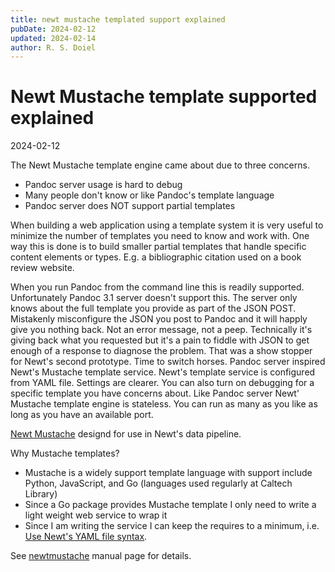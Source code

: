 ```yaml
---
title: newt mustache templated support explained
pubDate: 2024-02-12
updated: 2024-02-14
author: R. S. Doiel
---
```


# Newt Mustache template supported explained

2024-02-12

The Newt Mustache template engine came about due to three concerns.  

- Pandoc server usage is hard to debug
- Many people don't know or like Pandoc's template language
- Pandoc server does NOT support partial templates

When building a web application using a template system it is very useful to minimize the number of templates you need to know and work with. One way this is done is to build smaller partial templates that handle specific content elements or types. E.g. a bibliographic citation used on a book review website.

When you run Pandoc from the command line this is readily supported. Unfortunately Pandoc 3.1 server doesn't support this. The server only knows about the full template you provide as part of the JSON POST.  Mistakenly misconfigure the JSON you post to Pandoc and it will happly give you nothing back. Not an error message, not a peep. Technically it's giving back what you requested but it's a pain to fiddle with JSON to get enough of a response to diagnose the problem. That was a show stopper for Newt's second prototype. Time to switch horses. Pandoc server inspired Newt's Mustache template service. Newt's template service is configured from YAML file. Settings are clearer. You can also turn on debugging for a specific template you have concerns about.  Like Pandoc server Newt' Mustache template engine is stateless. You can run as many as you like as long as you have an available port.

[Newt Mustache](newtmustache.1.md) designd for use in Newt's data pipeline.

Why Mustache templates?

- Mustache is a widely support template language with support include Python, JavaScript, and Go (languages used regularly at Caltech Library)
- Since a Go package provides Mustache template I only need to write a light weight web service to wrap it
- Since I am writing the service I can keep the requires to a minimum, i.e. [Use Newt's YAML file syntax](newtmustache.1.md#newt_config_file).

See [newtmustache](newtmustache.1.md) manual page for details.

